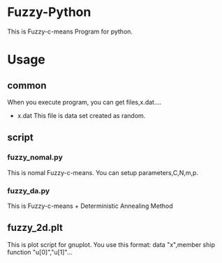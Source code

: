 Fuzzy-Python
=============================
This is Fuzzy-c-means Program for python. 




# Usage

##  common
When you execute program,
you can get files,x.dat....

* x.dat
This file is data set created as random.


##  script
### fuzzy_nomal.py
This is nomal Fuzzy-c-means.
You can setup parameters,C,N,m,p.

### fuzzy_da.py
This is Fuzzy-c-means + Deterministic Annealing Method



## fuzzy_2d.plt
This is plot script for gnuplot.
You use this format:
  data "x",member ship function "u[0]","u[1]"...


